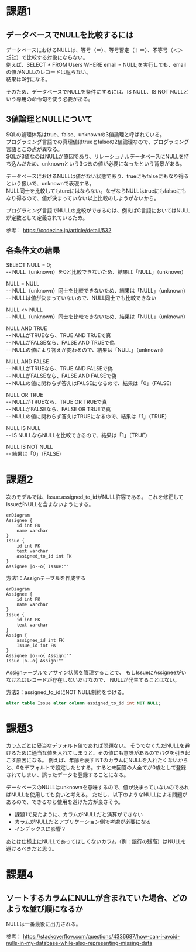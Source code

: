 # 課題1
## データベースでNULLを比較するには
データベースにおけるNULLは、等号（＝）、等号否定（！＝）、不等号（＜＞≦≧）で比較する対象にならない。  
例えば、SELECT * FROM Users WHERE email = NULL;を実行しても、emailの値がNULLのレコードは返らない。  
結果は0行になる。  

そのため、データベースでNULLを条件にするには、IS NULL、IS NOT NULLという専用の命令句を使う必要がある。

## 3値論理とNULLについて
SQLの論理体系はtrue、false、unknownの3値論理と呼ばれている。  
プログラミング言語での真理値はtrueとfalseの2値論理なので、プログラミング言語とこの点が異なる。  
SQLが3値なのはNULLが原因であり、リレーショナルデータベースにNULLを持ち込んだため、unknownという3つめの値が必要になったという背景がある。  

データベースにおけるNULLは値がない状態であり、trueにもfalseにもなり得るという扱いで、unknownで表現する。  
NULL同士を比較してもtureにはならない。なぜならNULLはtrueにもfalseにもなり得るので、値が決まっていない以上比較のしようがないから。  

プログラミング言語でNULLの比較ができるのは、例えばC言語においてはNULLが定数として定義されているため。

参考：
https://codezine.jp/article/detail/532

## 各条件文の結果

SELECT NULL = 0;  
-- NULL（unknown）を0と比較できないため、結果は「NULL」（unknown）

NULL = NULL  
-- NULL（unknown）同士を比較できないため、結果は「NULL」（unknown）  
-- NULLは値が決まっていないので、NULL同士でも比較できない

NULL <> NULL  
-- NULL（unknown）同士を比較できないため、結果は「NULL」（unknown）

NULL AND TRUE  
-- NULLがTRUEなら、TRUE AND TRUEで真  
-- NULLがFALSEなら、FALSE AND TRUEで偽  
-- NULLの値により答えが変わるので、結果は「NULL」（unknown）

NULL AND FALSE  
-- NULLがTRUEなら、TRUE AND FALSEで偽  
-- NULLがFALSEなら、FALSE AND FALSEで偽  
-- NULLの値に関わらず答えはFALSEになるので、結果は「0」（FALSE）

NULL OR TRUE  
-- NULLがTRUEなら、TRUE OR TRUEで真  
-- NULLがFALSEなら、FALSE OR TRUEで真  
-- NULLの値に関わらず答えはTRUEになるので、結果は「1」（TRUE）

NULL IS NULL  
-- IS NULLならNULLを比較できるので、結果は「1」（TRUE）

NULL IS NOT NULL  
-- 結果は「0」（FALSE）

# 課題2
次のモデルでは、Issue.assigned_to_idがNULL許容である。
これを修正してIssueがNULLを含まないようにする。
```mermaid
erDiagram
Assignee {
    id int PK
    name varchar 
}
Issue {
    id int PK
    text varchar 
    assigned_to_id int FK
}
Assignee |o--o{ Issue:""
```

方法1：Assignテーブルを作成する
```mermaid
erDiagram
Assignee {
    id int PK
    name varchar 
}
Issue {
    id int PK
    text varchar 
}
Assign {
    assignee_id int FK
    Issue_id int FK
}
Assignee |o--o{ Assign:""
Issue |o--o{ Assign:""
```
Assignテーブルでアサイン状態を管理することで、
もしIssueにAssigneeがいなければレコードが存在しないだけなので、
NULLが発生することはない。

方法2：assigned_to_idにNOT NULL制約をつける。
```sql
alter table Issue alter column assigned_to_id int NOT NULL;
```


# 課題3
カラムごとに妥当なデフォルト値であれば問題ない。
そうでなくただNULLを避けるために適当な値を入れてしまうと、その値にも意味があるのでバグを引き起こす原因になる。
例えば、年齢を表すINTのカラムにNULLを入れたくないからと、0をデフォルトで設定したとする。すると未回答の人全てが0歳として登録されてしまい、誤ったデータを登録することになる。

データベースのNULLはunknownを意味するので、値が決まっていないのであればNULLを使用しても良いと考える。
ただし、以下のようなNULLによる問題があるので、できるなら使用を避けた方が良さそう。
- 課題1で見たように、カラムがNULLだと演算ができない
- カラムがNULLだとアプリケーション側で考慮が必要になる
- インデックスに影響？

あとは仕様上にNULLであってほしくないカラム（例：銀行の残高）はNULLを避けるべきだと思う。

# 課題4
## ソートするカラムにNULLが含まれていた場合、どのような並び順になるか
NULLは一番最後に出力される。

参考：
https://stackoverflow.com/questions/4336687/how-can-i-avoid-nulls-in-my-database-while-also-representing-missing-data